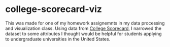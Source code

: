 # college-scorecard-viz
This was made for one of my homework assignemnts in my data processing and visualization class. Using data from [College Scorecard](http://catalog.data.gov/dataset/college-scorecard), I narrowed the dataset to some attributes I thought would be helpful for students applying to undergraduate universities in the United States.
